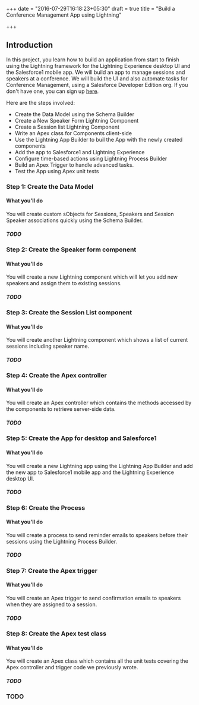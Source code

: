 +++
date = "2016-07-29T16:18:23+05:30"
draft = true
title = "Build a Conference Management App using Lightning"

+++

## Introduction
In this project, you learn how to build an application from start to finish using the Lightning framework for the Lightning Experience desktop UI and the Salesforce1 mobile app. We will build an app to manage sessions and speakers at a conference. We will build the UI and also automate tasks for Conference Management, using a Salesforce Developer Edition org. If you don't have one, you can sign up [here](https://developer.salesforce.com/signup).

Here are the steps involved:

* Create the Data Model using the Schema Builder
* Create a New Speaker Form Lightning Component
* Create a Session list Lightning Component
* Write an Apex class for Components client-side
* Use the Lightning App Builder to buil the App with the newly created components
* Add the app to Salesforce1 and Lightning Experience
* Configure time-based actions using Lightning Process Builder
* Build an Apex Trigger to handle advanced tasks.
* Test the App using Apex unit tests

### Step 1: Create the Data Model

#### What you'll do
You will create custom sObjects for Sessions, Speakers and Session Speaker associations quickly using the Schema Builder.
##### TODO

### Step 2: Create the Speaker form component

#### What you'll do
You will create a new Lightning component which will let you add new speakers and assign them to existing sessions.
##### TODO

### Step 3: Create the Session List component

#### What you'll do
You will create another Lightning component which shows a list of current sessions including speaker name.
##### TODO

### Step 4: Create the Apex controller

#### What you'll do
You will create an Apex controller which contains the methods accessed by the components to retrieve server-side data.
##### TODO

### Step 5: Create the App for desktop and Salesforce1

#### What you'll do
You will create a new Lightning app using the Lightning App Builder and add the new app to Salesforce1 mobile app and the Lightning Experience desktop UI.
##### TODO

### Step 6: Create the Process 

#### What you'll do
You will create a process to send reminder emails to speakers before their sessions using the Lightning Process Builder.
##### TODO

### Step 7: Create the Apex trigger

#### What you'll do
You will create an Apex trigger to send confirmation emails to speakers when they are assigned to a session.
##### TODO

### Step 8: Create the Apex test class

#### What you'll do
You will create an Apex class which contains all the unit tests covering the Apex controller and trigger code we previously wrote.
##### TODO


### TODO